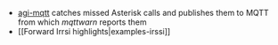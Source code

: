 * [agi-mqtt](https://github.com/zeha/agi-mqtt) catches missed Asterisk calls and publishes them to MQTT from which _mqttwarn_ reports them
* [[Forward Irrsi highlights|examples-irssi]]